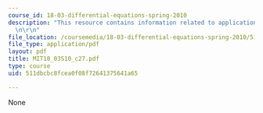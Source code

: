```yaml
---
course_id: 18-03-differential-equations-spring-2010
description: "This resource contains information related to application to ODEs. \r\
  \n\r\n"
file_location: /coursemedia/18-03-differential-equations-spring-2010/511dbcbc8fcea0f08f72641375641a65_MIT18_03S10_c27.pdf
file_type: application/pdf
layout: pdf
title: MIT18_03S10_c27.pdf
type: course
uid: 511dbcbc8fcea0f08f72641375641a65

---
```

None